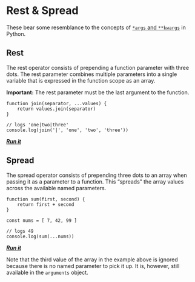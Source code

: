 # Rest & Spread

These bear some resemblance to the concepts of [`*args` and `**kwargs`](https://pythontips.com/2013/08/04/args-and-kwargs-in-python-explained/) in Python.

## Rest

The rest operator consists of prepending a function parameter with three dots. The rest parameter combines multiple parameters into a single variable that is expressed in the function scope as an array.

**Important:** The rest parameter must be the last argument to the function.

    function join(separator, ...values) {
        return values.join(separator)
    }
 
    // logs 'one|two|three'
    console.log(join('|', 'one', 'two', 'three'))

**_[Run it](https://repl.it/MsJw)_**

## Spread

The spread operator consists of prepending three dots to an array when passing it as a parameter to a function. This “spreads” the array values across the available named parameters.

    function sum(first, second) {
        return first + second
    }

    const nums = [ 7, 42, 99 ]

    // logs 49
    console.log(sum(...nums))

**_[Run it](https://repl.it/MsJz)_**

Note that the third value of the array in the example above is ignored because there is no named parameter to pick it up. It is, however, still available in the `arguments` object.
